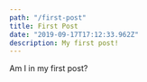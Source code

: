 ```yaml
---
path: "/first-post"
title: First Post
date: "2019-09-17T17:12:33.962Z"
description: My first post!
---
```


Am I in my first post?
